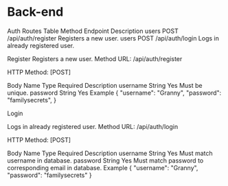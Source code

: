 # Back-end

Auth Routes
Table Method Endpoint Description
users POST /api/auth/register Registers a new user.
users POST /api/auth/login Logs in already registered user.

Register
Registers a new user.
Method URL: /api/auth/register

HTTP Method: [POST]

Body
Name Type Required Description
username String Yes Must be unique.
password String Yes
Example
{
"username": "Granny",
"password": "familysecrets",
}

Login

Logs in already registered user.
Method URL: /api/auth/login

HTTP Method: [POST]

Body
Name Type Required Description
username String Yes Must match username in database.
password String Yes Must match password to corresponding email in database.
Example
{
"username": "Granny",
"password": "familysecrets"
}
